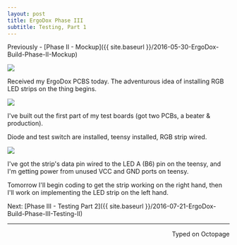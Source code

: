 ```yaml
---
layout: post
title: ErgoDox Phase III
subtitle: Testing, Part 1
---
```


Previously - [Phase II - Mockup]({{ site.baseurl }}/2016-05-30-ErgoDox-Build-Phase-II-Mockup)

![](https://i.imgur.com/J77RoIp.jpg)

Received my ErgoDox PCBS today. The adventurous idea of installing RGB LED strips on the thing begins.

![](https://i.imgur.com/tIpuqvw.jpg)

I've built out the first part of my test boards (got two PCBs, a beater & production).

Diode and test switch are installed, teensy installed, RGB strip wired.

![](https://i.imgur.com/7TYT66F.jpg)

I've got the strip's data pin wired to the LED A (B6) pin on the teensy, and I'm getting power from unused VCC and GND ports on teensy.

Tomorrow I'll begin coding to get the strip working on the right hand, then I'll work on implementing the LED strip on the left hand.

Next: [Phase III - Testing Part 2]({{ site.baseurl }}/2016-07-21-ErgoDox-Build-Phase-III-Testing-II) 

---
<p align="right">Typed on Octopage</p>
